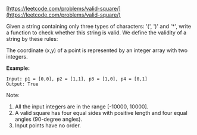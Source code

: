 [https://leetcode.com/problems/valid-square/](https://leetcode.com/problems/valid-square/)

Given a string containing only three types of characters: '(', ')' and '*', write a function to check whether this string is valid. We define the validity of a string by these rules:

The coordinate (x,y) of a point is represented by an integer array with two integers.

**Example:**
```
Input: p1 = [0,0], p2 = [1,1], p3 = [1,0], p4 = [0,1]
Output: True
```

Note:
1. All the input integers are in the range [-10000, 10000].
2. A valid square has four equal sides with positive length and four equal angles (90-degree angles).
3. Input points have no order.
